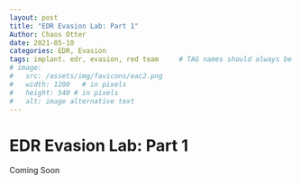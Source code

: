 ```yaml
---
layout: post
title: "EDR Evasion Lab: Part 1"
Author: Chaos Otter
date: 2021-05-10 
categories: EDR, Evasion
tags: implant. edr, evasion, red team     # TAG names should always be lowercase
# image:
#   src: /assets/img/favicons/eac2.png
#   width: 1200   # in pixels
#   height: 540 # in pixels
#   alt: image alternative text
---
```


# EDR Evasion Lab: Part 1
Coming Soon
